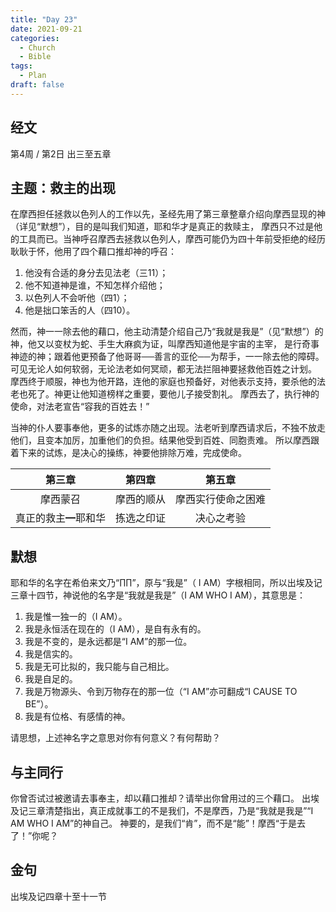 ```yaml
---
title: "Day 23"
date: 2021-09-21
categories:
  - Church
  - Bible
tags:
  - Plan
draft: false
---
```


## 经文
第4周 / 第2日 出三至五章

## 主题：救主的出现
在摩西担任拯救以色列人的工作以先，圣经先用了第三章整章介绍向摩西显现的神（详见“默想”），目的是叫我们知道，耶和华才是真正的救赎主，
摩西只不过是他的工具而已。当神呼召摩西去拯救以色列人，摩西可能仍为四十年前受拒绝的经历耿耿于怀，他用了四个藉口推却神的呼召：
1. 他没有合适的身分去见法老（三11）；
2. 他不知道神是谁，不知怎样介绍他；
3. 以色列人不会听他（四1）；
4. 他是拙口笨舌的人（四10）。

然而，神一一除去他的藉口，他主动清楚介绍自己乃“我就是我是”（见“默想”）的神，他又以变杖为蛇、手生大麻疯为证，叫摩西知道他是宇宙的主宰，
是行奇事神迹的神；跟着他更预备了他哥哥──善言的亚伦──为帮手，一一除去他的障碍。可见无论人如何软弱，无论法老如何冥顽，都无法拦阻神要拯救他百姓之计划。
摩西终于顺服，神也为他开路，连他的家庭也预备好，对他表示支持，要杀他的法老也死了。神更让他知道榜样之重要，要他儿子接受割礼。
摩西去了，执行神的使命，对法老宣告“容我的百姓去！”

当神的仆人要事奉他，更多的试炼亦随之出现。法老听到摩西请求后，不独不放走他们，且变本加厉，加重他们的负担。结果他受到百姓、同胞责难。
所以摩西跟着下来的试炼，是决心的操练，神要他排除万难，完成使命。

|第三章|第四章|第五章|
|:---: |:---: |:---: |
|摩西蒙召|摩西的顺从|摩西实行使命之困难|
|真正的救主━耶和华|拣选之印证|决心之考验|

## 默想
耶和华的名字在希伯来文乃“∏∏”，原与“我是”（ I AM）字根相同，所以出埃及记三章十四节，神说他的名字是“我就是我是”（I AM WHO I AM），其意思是：
1. 我是惟一独一的（I AM）。
2. 我是永恒活在现在的（I AM），是自有永有的。
3. 我是不变的，是永远都是“I AM”的那一位。
4. 我是信实的。
5. 我是无可比拟的，我只能与自己相比。
6. 我是自足的。
7. 我是万物源头、令到万物存在的那一位（“I AM”亦可翻成“I CAUSE TO BE”）。
8. 我是有位格、有感情的神。

请思想，上述神名字之意思对你有何意义？有何帮助？

## 与主同行
你曾否试过被邀请去事奉主，却以藉口推却？请举出你曾用过的三个藉口。
出埃及记三章清楚指出，真正成就事工的不是我们，不是摩西，乃是“我就是我是”“I AM WHO I AM”的神自己。
神要的，是我们“肯”，而不是“能”！摩西“于是去了！”你呢？

## 金句
出埃及记四章十至十一节


